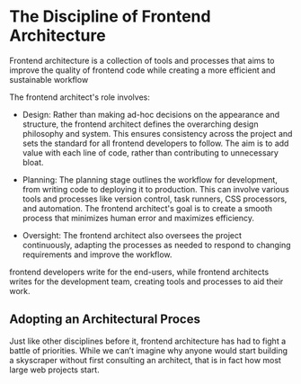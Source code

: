 # The Discipline of Frontend Architecture

Frontend architecture is a collection of tools and processes that aims to improve the quality of frontend code while creating a more efficient and sustainable workflow

The frontend architect's role involves:

- Design: Rather than making ad-hoc decisions on the appearance and structure, the frontend architect defines the overarching design philosophy and system. This ensures consistency across the project and sets the standard for all frontend developers to follow. The aim is to add value with each line of code, rather than contributing to unnecessary bloat.

- Planning: The planning stage outlines the workflow for development, from writing code to deploying it to production. This can involve various tools and processes like version control, task runners, CSS processors, and automation. The frontend architect's goal is to create a smooth process that minimizes human error and maximizes efficiency.

- Oversight: The frontend architect also oversees the project continuously, adapting the processes as needed to respond to changing requirements and improve the workflow.

frontend developers write for the end-users, while frontend architects writes for the development team, creating tools and processes to aid their work.

## Adopting an Architectural Proces

Just like other disciplines before it, frontend architecture has had to fight a battle of priorities. While we can’t imagine why anyone would start building a skyscraper without first consulting an architect, that is in fact how most large web projects start.
